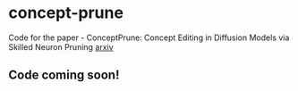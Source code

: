 # concept-prune
Code for the paper - ConceptPrune: Concept Editing in Diffusion Models via Skilled Neuron Pruning [arxiv](https://arxiv.org/abs/2405.19237v1)


## Code coming soon!
